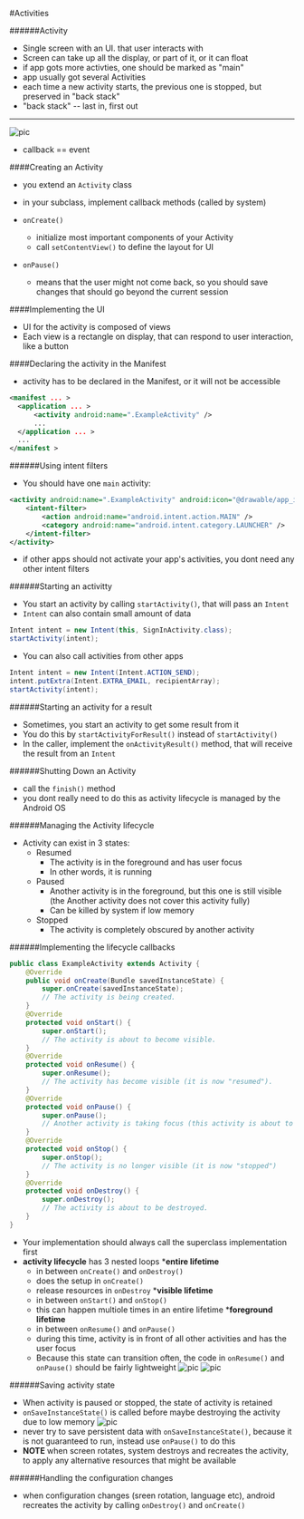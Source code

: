 #Activities

######Activity
* Single screen with an UI. that user interacts with
* Screen can take up all the display, or part of it, or it can float
* if app gots more activties, one should be marked as "main"
* app usually got several Activities
* each time a new activity starts, the previous one is stopped, but preserved in "back stack"
* "back stack" -- last in, first out

----
![pic](https://github.com/Jekabz/someNotes/blob/master/RESOURCES/PICTURES/Screenshot%20from%202016-04-16%2019:48:00.png)

* callback == event

####Creating an Activity
* you extend an `Activity` class
* in your subclass, implement callback methods (called by system)

* `onCreate()`
  * initialize most important components of your Activity
  * call `setContentView()` to define the layout for UI
* `onPause()`
  * means that the user might not come back, so you should save changes that should go beyond the current session

####Implementing the UI
* UI for the activity is composed of views
* Each view is a rectangle on display, that can respond to user interaction, like a button

####Declaring the activity in the Manifest
* activity has to be declared in the Manifest, or it will not be accessible
```xml
<manifest ... >
  <application ... >
      <activity android:name=".ExampleActivity" />
      ...
  </application ... >
  ...
</manifest >
```
######Using intent filters
* You should have one `main` activity:
```xml
<activity android:name=".ExampleActivity" android:icon="@drawable/app_icon">
    <intent-filter>
        <action android:name="android.intent.action.MAIN" />
        <category android:name="android.intent.category.LAUNCHER" />
    </intent-filter>
</activity>
```
* if other apps should not activate your app's activities, you dont need any other intent filters

######Starting an activitty
* You start an activity by calling `startActivity()`, that will pass an `Intent`
* `Intent` can also contain small amount of data
```Java
Intent intent = new Intent(this, SignInActivity.class);
startActivity(intent);
```
* You can also call activities from other apps
```Java
Intent intent = new Intent(Intent.ACTION_SEND);
intent.putExtra(Intent.EXTRA_EMAIL, recipientArray);
startActivity(intent);
```

######Starting an activity for a result
* Sometimes, you start an activity to get some result from it
* You do this by `startActivityForResult()` instead of `startActivity()`
* In the caller, implement the `onActivityResult()` method, that will receive the result from an `Intent`

######Shutting Down an Activity
* call the `finish()` method
* you dont really need to do this as activity lifecycle is managed by the Android OS

######Managing the Activity lifecycle
* Activity can exist in 3 states:
  * Resumed
    * The activity is in the foreground and has user focus
    * In other words, it is running
  * Paused
    * Another activity is in the foreground, but this one is still visible (the Another activity does not cover this activity fully)
    * Can be killed by system if low memory
  * Stopped
    * The activity is completely obscured by another activity

######Implementing the lifecycle callbacks
```Java
public class ExampleActivity extends Activity {
    @Override
    public void onCreate(Bundle savedInstanceState) {
        super.onCreate(savedInstanceState);
        // The activity is being created.
    }
    @Override
    protected void onStart() {
        super.onStart();
        // The activity is about to become visible.
    }
    @Override
    protected void onResume() {
        super.onResume();
        // The activity has become visible (it is now "resumed").
    }
    @Override
    protected void onPause() {
        super.onPause();
        // Another activity is taking focus (this activity is about to be "paused").
    }
    @Override
    protected void onStop() {
        super.onStop();
        // The activity is no longer visible (it is now "stopped")
    }
    @Override
    protected void onDestroy() {
        super.onDestroy();
        // The activity is about to be destroyed.
    }
}
```
* Your implementation should always call the superclass implementation first
* __activity lifecycle__ has 3 nested loops
  *__entire lifetime__
    * in between `onCreate()` and `onDestroy()`
    * does the setup in `onCreate()`
    * release resources in `onDestroy`
  *__visible lifetime__
    * in between `onStart()` and `onStop()`
    * this can happen multiole times in an entire lifetime
  *__foreground lifetime__
    * in between `onResume()` and `onPause()`
    * during this time, activity is in front of all other activities and has the user focus
    * Because this state can transition often, the code in `onResume()` and `onPause()` should be fairly lightweight
![pic](https://github.com/Jekabz/someNotes/blob/master/RESOURCES/PICTURES/Screenshot%20from%202016-04-16%2019:48:00.png)
![pic](https://github.com/Jekabz/someNotes/blob/master/RESOURCES/PICTURES/Screenshot%20from%202016-04-16%2020:56:05.png)

######Saving activity state
* When activity is paused or stopped, the state of activity is retained
* `onSaveInstanceState()` is called before maybe destroying the activity due to low memory
![pic](https://github.com/Jekabz/someNotes/blob/master/RESOURCES/PICTURES/Screenshot%20from%202016-04-16%2021:09:56.png)
* never try to save persistent data with `onSaveInstanceState()`, because it is not guaranteed to run, instead use `onPause()` to do this
* __NOTE__ when screen rotates, system destroys and recreates the activity, to apply any alternative resources that might be available

######Handling the configuration changes
* when configuration changes (sreen rotation, language etc), android recreates the activity by calling `onDestroy()` and `onCreate()`
